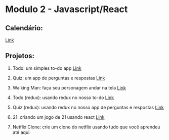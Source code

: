 
# Modulo 2 - Javascript/React

## Calendário:

[Link](https://calendar.google.com/calendar/b/2/r?tab=oc)

## Projetos:

1. Todo: um simples to-do app
[Link](https://github.com/VaiNaWeb/react-todo)

2. Quiz: um app de perguntas e respostas
[Link](https://github.com/VaiNaWeb/react-quiz)

3. Walking Man: faça seu personagem andar na tela
[Link](https://github.com/VaiNaWeb/react-walkingman)

4. Todo (redux): usando redux no nosso to-do
[Link](https://github.com/VaiNaWeb/redux-todo)

5. Quiz (redux): usando redux no nosso app de perguntas e respostas
[Link](https://github.com/VaiNaWeb/redux-quiz)

6. 21: criando um jogo de 21 usando react
[Link](https://github.com/VaiNaWeb/react-cards)

7. Netflix Clone: crie um clone do netflix usando tudo que você aprendeu até aqui